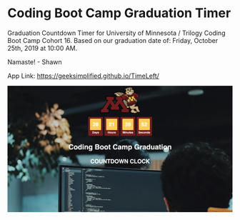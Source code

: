 # Coding Boot Camp Graduation Timer

Graduation Countdown Timer for University of Minnesota / Trilogy Coding Boot Camp Cohort 16. Based on our graduation date of: Friday, October 25th, 2019 at 10:00 AM.

Namaste! - Shawn

App Link: https://geeksimplified.github.io/TimeLeft/

![Screenshot Image](./assets/img/screenshot.png)
